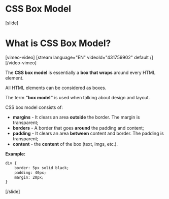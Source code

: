 # CSS Box Model

[slide]

# What is CSS Box Model?

[vimeo-video]
[stream language="EN" videoId="431759902" default /]
[/video-vimeo]

The **CSS box model** is essentially a **box that wraps** around every HTML element.

All HTML elements can be considered as boxes.

The term **"box model"** is used when talking about design and layout.

CSS box model consists of: 
* **margins** - It clears an area **outside** the border. The margin is transparent;
* **borders** - A border that goes **around** the padding and content;
* **padding** - It clears an area **between** content and border. The padding is transparent;
* **content** - the **content** of the box (text, imgs, etc.).

**Example:**
```html
div {
    border: 5px solid black;
    padding: 40px;
    margin: 20px;
}
```
[/slide]
